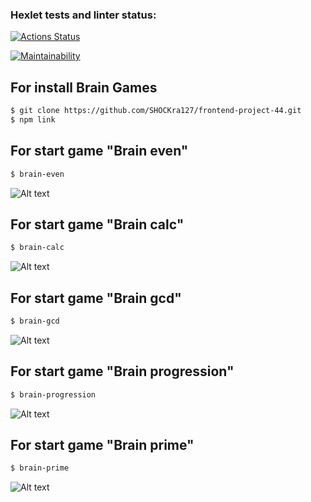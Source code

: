 ### Hexlet tests and linter status:
[![Actions Status](https://github.com/SHOCKra127/frontend-project-44/workflows/hexlet-check/badge.svg)](https://github.com/SHOCKra127/frontend-project-44/actions)

[![Maintainability](https://api.codeclimate.com/v1/badges/a2908948423e289bd2a5/maintainability)](https://codeclimate.com/github/SHOCKra127/frontend-project-44/maintainability)

## For install Brain Games
```sh
$ git clone https://github.com/SHOCKra127/frontend-project-44.git
$ npm link
```

## For start game "Brain even"
```sh
$ brain-even
```
 ![Alt text](2023-08-11_01-38-31.png)

## For start game "Brain calc"
```sh
$ brain-calc
```
 ![Alt text](2023-08-11_01-36-37.png)

## For start game "Brain gcd"
```sh
$ brain-gcd
```
 ![Alt text](2023-08-11_01-34-44.png)

## For start game "Brain progression"
```sh
$ brain-progression
```
 ![Alt text](2023-08-11_01-26-19.png)

## For start game "Brain prime"
```sh
$ brain-prime
```
![Alt text](2023-08-11_01-31-02.png)